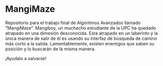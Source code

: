 # MangiMaze
Repositorio para el trabajo final de Algoritmos Avanzados llamado "MangiMaze".
Mangiboy, un muchacho estudiante de la UPC ha quedado atrapado en una dimesión desconocida. Esta atrapado en un laberinto y la única manera de salir de él es usando su interfaz de búsqueda de camino más corto a la salida. Lamentablemente, existen enemigos que saben su posición y lo buscarán de la misma manera.

¡Ayudalo a salvarse!
